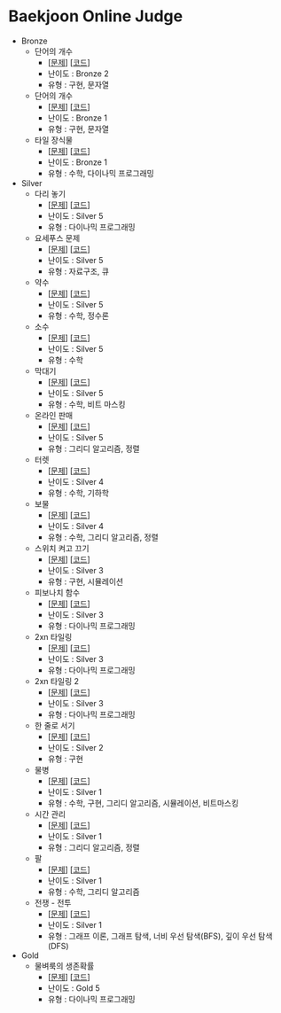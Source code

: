 # Baekjoon Online Judge

- Bronze
  - 단어의 개수
    - [[문제](https://www.acmicpc.net/problem/1152)] [[코드](https://github.com/HyeonJuun/backjoon/blob/main/cpp_1152)]
    - 난이도 : Bronze 2
    - 유형 : 구현, 문자열
  - 단어의 개수
    - [[문제](https://www.acmicpc.net/problem/1157)] [[코드](https://github.com/HyeonJuun/backjoon/blob/main/cpp_1157)]
    - 난이도 : Bronze 1
    - 유형 : 구현, 문자열
  - 타일 장식물
    - [[문제](https://www.acmicpc.net/problem/13301)] [[코드](https://github.com/HyeonJuun/backjoon/blob/main/cpp_13301)]
    - 난이도 : Bronze 1
    - 유형 : 수학, 다이나믹 프로그래밍
- Silver
  - 다리 놓기
    - [[문제](https://www.acmicpc.net/problem/1010)] [[코드](https://github.com/HyeonJuun/backjoon/blob/main/cpp_1010)]
    - 난이도 : Silver 5
    - 유형 : 다이나믹 프로그래밍
  - 요세푸스 문제
    - [[문제](https://www.acmicpc.net/problem/1158)] [[코드](https://github.com/HyeonJuun/backjoon/blob/main/cpp_1158)]
    - 난이도 : Silver 5
    - 유형 : 자료구조, 큐
  - 약수
    - [[문제](https://www.acmicpc.net/problem/1037)] [[코드](https://github.com/HyeonJuun/backjoon/blob/main/cpp_1037)]
    - 난이도 : Silver 5
    - 유형 : 수학, 정수론
  - 소수
    - [[문제](https://www.acmicpc.net/problem/1312)] [[코드](https://github.com/HyeonJuun/backjoon/blob/main/cpp_1312)]
    - 난이도 : Silver 5
    - 유형 : 수학
  - 막대기
    - [[문제](https://www.acmicpc.net/problem/1094)] [[코드](https://github.com/HyeonJuun/backjoon/blob/main/cpp_1094)]
    - 난이도 : Silver 5
    - 유형 : 수학, 비트 마스킹
  - 온라인 판매
    - [[문제](https://www.acmicpc.net/problem/1246)] [[코드](https://github.com/HyeonJuun/backjoon/blob/main/cpp_1246)]
    - 난이도 : Silver 5
    - 유형 : 그리디 알고리즘, 정렬
  - 터렛
    - [[문제](https://www.acmicpc.net/problem/1002)] [[코드](https://github.com/HyeonJuun/backjoon/blob/main/cpp_1002)]
    - 난이도 : Silver 4
    - 유형 : 수학, 기하학
  - 보물
    - [[문제](https://www.acmicpc.net/problem/1026)] [[코드](https://github.com/HyeonJuun/backjoon/blob/main/cpp_1026)]
    - 난이도 : Silver 4
    - 유형 : 수학, 그리디 알고리즘, 정렬
  - 스위치 켜고 끄기
    - [[문제](https://www.acmicpc.net/problem/1244)] [[코드](https://github.com/HyeonJuun/backjoon/blob/main/cpp_1244)]
    - 난이도 : Silver 3
    - 유형 : 구현, 시뮬레이션
  - 피보나치 함수
    - [[문제](https://www.acmicpc.net/problem/1003)] [[코드](https://github.com/HyeonJuun/backjoon/blob/main/cpp_1003)]
    - 난이도 : Silver 3
    - 유형 : 다이나믹 프로그래밍
  - 2xn 타일링
    - [[문제](https://www.acmicpc.net/problem/11726)] [[코드](https://github.com/HyeonJuun/backjoon/blob/main/cpp_11726)]
    - 난이도 : Silver 3
    - 유형 : 다이나믹 프로그래밍
  - 2xn 타일링 2
    - [[문제](https://www.acmicpc.net/problem/11727)] [[코드](https://github.com/HyeonJuun/backjoon/blob/main/cpp_11727)]
    - 난이도 : Silver 3
    - 유형 : 다이나믹 프로그래밍
  - 한 줄로 서기
    - [[문제](https://www.acmicpc.net/problem/1138)] [[코드](https://github.com/HyeonJuun/backjoon/blob/main/cpp_1138)]
    - 난이도 : Silver 2
    - 유형 : 구현
  - 물병
    - [[문제](https://www.acmicpc.net/problem/1052)] [[코드](https://github.com/HyeonJuun/backjoon/blob/main/cpp_1052)]
    - 난이도 : Silver 1
    - 유형 : 수학, 구현, 그리디 알고리즘, 시뮬레이션, 비트마스킹
  - 시간 관리
    - [[문제](https://www.acmicpc.net/problem/1263)] [[코드](https://github.com/HyeonJuun/backjoon/blob/main/cpp_1263(check))]
    - 난이도 : Silver 1
    - 유형 : 그리디 알고리즘, 정렬
  - 팔
    - [[문제](https://www.acmicpc.net/problem/1105)] [[코드](https://github.com/HyeonJuun/backjoon/blob/main/cpp_1105)]
    - 난이도 : Silver 1
    - 유형 : 수학, 그리디 알고리즘  
  - 전쟁 - 전투
    - [[문제](https://www.acmicpc.net/problem/1303)] [[코드](https://github.com/HyeonJuun/backjoon/blob/main/cpp_1303)]
    - 난이도 : Silver 1
    - 유형 : 그래프 이론, 그래프 탐색, 너비 우선 탐색(BFS), 깊이 우선 탐색(DFS)
- Gold
  - 물벼룩의 생존확률
    - [[문제](https://www.acmicpc.net/problem/13703)] [[코드](https://github.com/HyeonJuun/backjoon/blob/main/cpp_13703)]
    - 난이도 : Gold 5
    - 유형 : 다이나믹 프로그래밍
